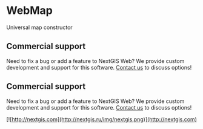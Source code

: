 # WebMap

Universal map constructor

## Commercial support

Need to fix a bug or add a feature to NextGIS Web? We provide custom development and support for this software. [Contact us](http://nextgis.com/contact/) to discuss options!

## Commercial support

Need to fix a bug or add a feature to NextGIS Web? We provide custom development and support for this software. [Contact us](http://nextgis.com/contact/) to discuss options!

[![http://nextgis.com](http://nextgis.ru/img/nextgis.png)](http://nextgis.com)
